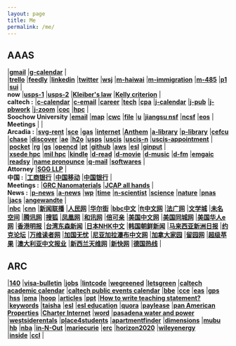 ```yaml
---
layout: page
title: Me
permalink: /me/
---
```


## AAAS
|[**gmail**](https://mail.google.com/mail/u/0/)
|[**g-calendar**](https://calendar.google.com/calendar/render#main_7)
|  
|[**trello**](https://trello.com/b/cOpOf0ND)
|[**feedly**](https://feedly.com/i/latest)
|[**linkedin**](https://www.linkedin.com/in/tao-cheng-5191331a)
|[**twitter**](https://twitter.com/Tao94037228)
|[**wsj**](https://wsj.com/)
|[**m-haiwai**](http://www.mitbbs.com/mitbbs_bbsboa.php?group=1&yank=0&group2=444)
|[**m-immigration**](http://www.mitbbs.com/bbsdoc/Immigration.html)
|[**m-485**](http://www.mitbbs.com/bbsdoc/I485.html)
|[**p1**](https://131.215.26.25/stat/welcome.php)
|[**sui**](https://www.sui.com/report_index.do)
|  
**now**
|[**usps-1**](https://tools.usps.com/go/TrackConfirmAction?tLabels=9505515887749007126155)
|[**usps-2**](https://tools.usps.com/go/TrackConfirmAction?tRef=fullpage&tLc=2&text28777=&tLabels=EE295632955US%2C)
|[**Kleiber's law**](https://en.wikipedia.org/wiki/Kleiber%27s_law)
|[**Kelly criterion**](https://en.wikipedia.org/wiki/Kelly_criterion)
|  
**caltech  :**
|[**c-calendar**](http://www.caltech.edu/master-calendar/day)
|[**c-email**](https://outlook.office365.com/owa/)
|[**career**](http://www.career.caltech.edu/)
|[**tech**](http://technique.caltech.edu/index.php/Main_Page)
|[**cpa**](http://cpa.caltech.edu/)
|[**j-calendar**](https://solarfuelshub.org/events/meetings/)
|[**j-pub**](https://solarfuelshub.org/publications)
|[**j-pbwork**](https://solarfuelshub-jcap.pbworks.com/w/session/login?return_to=https%3A%2F%2Fsolarfuelshub-jcap.pbworks.com%2Fw%2Fhome)
|[**j-zoom**](https://lbnl.zoom.us/j/908314728?pwd=MVQgAA1sbMgrMY3Inu3M8Q%3D%3D)
|[**coc**](http://codeofconduct.caltech.edu/)
|[**hpc**](http://www.hpc.caltech.edu/)
|  
**Soochow University**
|[**email**](http://mail.suda.edu.cn/)
|[**map**](http://www.suda.edu.cn/map.do)
|[**cwc**](http://cwc.suda.edu.cn/)
|[**file**](http://file.suda.edu.cn/)
|[**u**](http://u.suda.edu.cn)
|[**jiangsu nsf**](http://210.73.128.81/)
|[**ncsf**](https://isisn.nsfc.gov.cn/egrantweb/)
|[**eos**](http://eos.suda.edu.cn/default/index.jsp)
|  
**Meetings**
|
|  
**Arcadia  :**
|[**svg-rent**](https://sgvmanagement.appfolio.com/connect)
|[**sce**](https://www.sce.com/)
|[**gas**](https://www.socalgas.com/)
|[**internet**](https://www.spectrum.com/my-account.html)
|[**Anthem**](https://www.anthem.com/login/?TYPE=33554433&REALMOID=06-fb834dc8-d4c8-4def-843d-86d03863d622&GUID=&SMAUTHREASON=0&METHOD=GET&SMAGENTNAME=-SM-jKn722DvI0IjaE%252f8soH0G2NIyN7jkcE76VAu5s6cttLh4hEVrLahGahX3QtmLV8z&TARGET=-SM-HTTPS%253a%252f%252fwww%252eanthem%252ecom%252fconsumer%252faccountsummary%252fdashboard_overview%253fqs%253d*PfTUpUcwy7oUYKcJ7hJwGA%253d%253d)
|[**a-library**](https://catalog.ci.arcadia.ca.us/cgi-bin/koha/opac-user.pl)
|[**p-library**](https://pgpl.iii.com/iii/cas/login?service=https%3A%2F%2Fpasadena.iii.com%3A443%2Fiii%2Fencore%2Fj_acegi_cas_security_check%3Bjsessionid%3D44B5B03A5ECBD7461E39B6BE217B563C&lang=eng)
|[**cefcu**](https://www.caltechefcu.org/home/home)
|[**chase**](https://secure05c.chase.com/web/auth/dashboard#/dashboard/index/index)
|[**discover**](https://card.discover.com/cardmembersvcs/achome/homepage?ICMPGN=AC_NAV_L1_HOME)
|[**ae**](https://www.americanexpress.com/)
|[**h2o**](https://www.h2owirelessnow.com/mainControl.php?page=index)
|[**usps**](https://informeddelivery.usps.com/)
|[**uscis**](https://egov.uscis.gov/casestatus/logoff.do)
|[**uscis-n**](https://my.uscis.gov/account/)
|[**uscis-appointment**](https://my.uscis.gov/appointment)
|  
|[**pocket**](https://getpocket.com/a/queue/list/)
|[**rg**](https://www.researchgate.net/profile/Tao_Cheng13)
|[**gs**](https://scholar.google.com/citations?user=P6adsOMAAAAJ&hl=en)
|[**opencd**](https://open.cd/)
|[**pt**](http://pt.sjtu.edu.cn/)
|[**github**](https://github.com/esemble/)
|[**aws**](https://aws.amazon.com/)
|[**esl**](https://secure3.eslpod.com/lesson-library/)
|[**ginput**](https://www.google.com/intl/zh-CN/inputtools/try/)
|  
|[**xsede hpc**](https://portal.xsede.org/group/xup/my-xsede#/logged-in)
|[**mil hpc**](https://centers.hpc.mil/about/contact.html)
|[**kindle**](https://bookfere.com/)
|[**d-read**](https://book.douban.com/mine)
|[**d-movie**](https://movie.douban.com/mine)
|[**d-music**](https://music.douban.com/mine)
|[**d-fm**](https://douban.fm/?from_=shire_top_nav)
|[**emgaic**](http://www.emagic.org.cn/)
|[**readsy**](http://www.readsy.co/)
|[**name pronounce**](http://www.pronouncenames.com/)
|[**q-mail**](http://mail.qq.com/cgi-bin/frame_html?sid=PWktzX2YoOThHARf&r=60d1f80c839e542bc944ad25fbb0d817)
|[**softwares**](http://www.tcheng.org/more/softwares)
|  
**Attorney**
|[**SGG LLP**](https://www.sggimmigration.com/)
|  
**中国     :**
|[**工商银行**](https://mybank.icbc.com.cn/icbc/newperbank/perbank3/frame/frame_index.jsp)
|[**中国移动**](https://login.10086.cn/login.html?channelID=12034&backUrl=http%3A%2F%2Fwww.10086.cn%2Findex%2Fhl%2Findex_451_458.html)
|[**中国银行**](http://www.boc.cn/ebanking/bocnet_login/)
|  
**Meetings :**
|[**GRC Nanomaterials**](https://www.grc.org/nanomaterials-for-applications-in-energy-technology-conference/2019/)
|[**JCAP all hands**](http://www.cvent.com/events/2019-jcap-all-hands-meeting/event-summary-884923ab625f4abba139bf57a4e308b1.aspx)
|  
**News     :**
|[**p-news**](https://www.sgvtribune.com/location/california/los-angeles-county/san-gabriel-valley/arcadia/)
|[**a-news**](https://www.pasadenastarnews.com/)
|[**wp**](https://www.washingtonpost.com/)
|[**time**](http://time.com/)
|[**n-scientist**](https://www.newscientist.com/)
|[**science**](http://www.sciencemag.org/)
|[**nature**](https://www.nature.com/nature/)
|[**pnas**](http://www.pnas.org/)
|[**jacs**](http://pubs.acs.org/journal/jacsat)
|[**angewandte**](http://onlinelibrary.wiley.com/journal/10.1002/(ISSN)1521-3773)
|    
|[**nbc**](https://www.nbcnews.com/nightly-news/)
|[**cnn**](https://www.cnn.com/cnn10)
|[**新闻联播**](https://www.youtube.com/channel/UCcLK3j-XWdGBnt5bR9NJHaQ)
|[**人民网**](http://www.people.com.cn/)
|[**华尔街**](https://cn.wsj.com/zh-hans)
|[**bbc中文**](http://www.bbc.com/zhongwen/simp)
|[**ft中文网**](http://www.ftchinese.com/)
|[**法广网**](http://cn.rfi.fr/)
|[**文学城**](http://www.wenxuecity.com/)
|[**未名空间**](https://www.mitbbs.com/)
|[**腾讯网**](http://www.qq.com/)
|[**搜狐**](http://www.sohu.com/)
|[**凤凰网**](http://www.ifeng.com/)
|[**和讯网**](http://www.hexun.com/)
|[**倍可亲**](https://www.backchina.com/?gclid=CjwKCAjwma3ZBRBwEiwA-CsblPghHEwLjmSMEq3LyIQ3WeAvWPX0DUk94_boQdUXI4MlEwxy6l21vxoCdnEQAvD_BwE)
|[**美国中文网**](http://www.sinovision.net/)
|[**美国同城网**](https://www.21uscity.com/zone/86/)
|[**美国华人e网**](http://huaren.us/)
|[**香港明报**](https://www.mingpao.com/)
|[**台湾东森新闻**](https://news.ebc.net.tw/)
|[**日本NHK中文**](https://www3.nhk.or.jp/nhkworld/zh/)
|[**韩国朝鲜新闻**](http://cnnews.chosun.com/)
|[**马来西亚新洲日报**](http://www.sinchew.com.my/)
|[**约克论坛**](http://www.yorkbbs.ca/)
|[**万维读者网**](http://www.creaders.net/)
|[**加国无忧**](https://www.51.ca/)
|[**尼亚加拉瀑布中文网**](http://www.niagaradiy.com/bbs/forum.php)
|[**加拿大家园**](http://toronto.iask.ca/)
|[**留园网**](http://www.6park.com/us.shtml)
|[**超级苹果**](https://www.powerapple.com/bbs/)
|[**澳大利亚中文报业**](https://www.1688.com.au/)
|[**新西兰天维网**](http://www.skykiwi.com/)
|[**新快网**](http://www.xkb.com.au/index.html)
|[**德国热线**](https://www.dolc.de/)
|  
## ARC
|[**140**](https://www.uscis.gov/i-140-addresses)
|[**visa-bulletin**](https://travel.state.gov/content/travel/en/legal/visa-law0/visa-bulletin.html)
|[**jobs**](http://www.tcheng.org/more/jobs)
|[**lintcode**](http://www.lintcode.com/)
|[**wegreened**](http://chensecureserver.huronip.com)
|[**letsgreen**](https://letsgreen.org/)
|[**caltech academic calendar**](http://www.caltech.edu/calendar/academic)
|[**caltech public events calendar**](http://www.caltech.edu/calendar/public-events)
|[**bbe**](http://www.bbe.caltech.edu/calendar/day)
|[**cce**](http://www.cce.caltech.edu/master-calendar/day)
|[**eas**](http://eas.caltech.edu/seminars)
|[**gps**](http://www.gps.caltech.edu/master-calendar/day)
|[**hss**](http://www.hss.caltech.edu/master-calendar/day)
|[**pma**](http://www.pma.caltech.edu/master-calendar/day)
|[**hoop**](https://nba.hupu.com/)
|[**articles**](http://tcheng.org/articles)
|[**ppt**](https://gitpitch.com/esemble/ppt-tao/master?grs=github&t=beige)
|[**How to write teaching statement?**](http://dtei.uci.edu/the-reflective-teaching-statement/)
|[**keywords**](http://www.tcheng.org/more/keywords)
|[**taisha**](http://bbs.taisha.org/forum-91-1.html)
|[**esl**](https://secure3.eslpod.com/lesson-library/)
|[**esl education**](https://secure3.eslpod.com/library/education/)
|[**quora**](https://www.quora.com/)
|[**paylease**](https://www.paylease.com/login/resident?crd=1&vpw=1366)
|[**pan American Properties**](http://papinc.com/)
|[**Charter Internet**](https://www.spectrum.net/login/)
|[**word**](https://office.live.com/start/Word.aspx)
|[**pasadena water and power**](https://ww5.cityofpasadena.net/water-and-power/)
|[**westsiderentals**](https://www.westsiderentals.com/)
|[**place4students**](https://www.places4students.com/Index)
|[**apartmentfinder**](https://www.apartmentfinder.com/)
|[**dimensions**](http://www.dimensions-math.org/Dim_ZH_si.htm)
|[**mubu**](https://mubu.com/list)
|[**hb**](https://habitica.com/)
|[**nba**](http://www.nba.com/standings#/)
|[**in-N-Out**](http://library.ci.arcadiasr.evanced.info/homepage.asp?ProgramID=5)
|[**mariecurie**](https://ec.europa.eu/research/mariecurieactions/)
|[**erc**](https://erc.europa.eu/)
|[**horizon2020**](https://ec.europa.eu/programmes/horizon2020/en/)
|[**wileyenergy**](http://wileyenergy.xcx-wx.com/)  
|[**inside**](https://www.insidehighered.com/)
|[**ccl**](http://www.ccl.net/)
|  
